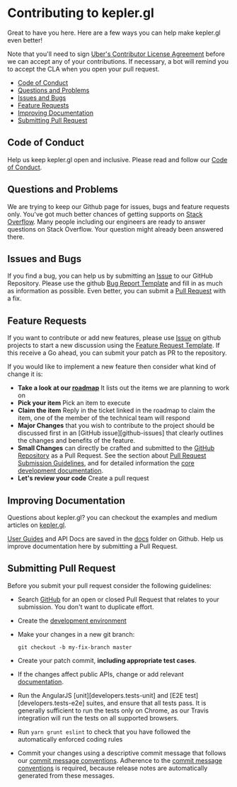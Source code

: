 # Contributing to kepler.gl

Great to have you here. Here are a few ways you can help make kepler.gl even better!

Note that you'll need to sign [Uber's Contributor License Agreement][cla]
before we can accept any of your contributions. If necessary, a bot will remind
you to accept the CLA when you open your pull request.

* [Code of Conduct](#coc)
* [Questions and Problems](#question)
* [Issues and Bugs](#issue)
* [Feature Requests](#feature)
* [Improving Documentation](#docs)
* [Submitting Pull Request](#submit-pr)

## <a name="coc"></a> Code of Conduct
Help us keep kepler.gl open and inclusive. Please read and follow our [Code of Conduct](./CODE_OF_CONDUCT.md).

## <a name="question"></a> Questions and Problems
We are trying to keep our Github page for issues, bugs and feature requests only. You've got much better chances of getting supports on [Stack Overflow][stack]. Many people including our engineers are ready to answer questions on Stack Overflow. Your question might already been answered there.

## <a name="issue"></a> Issues and Bugs
If you find a bug, you can help us by submitting an [Issue][git-iss] to our GitHub Repository. Please use the github [Bug Report Template][git-bug] and fill in as much as information as possible. Even better, you can submit a [Pull Request][git-pr] with a fix.

## <a name="feature"></a> Feature Requests

If you want to contribute or add new features, please use [Issue][git-iss] on github projects to start a new discussion using the [Feature Request Template][git-feature]. If this receive a Go ahead, you can submit your patch as PR to the repository.

If you would like to implement a new feature then consider what kind of change it is:

* **Take a look at our [roadmap][roadmap]** It lists out the items  we are planning to work on
* **Pick your item** Pick an item to execute
* **Claim the item** Reply in the ticket linked in the roadmap to claim the item, one of the member of the technical team will respond
* **Major Changes** that you wish to contribute to the project should be discussed first in an
  [GitHub issue][github-issues] that clearly outlines the changes and benefits of the feature.
* **Small Changes** can directly be crafted and submitted to the [GitHub Repository][github]
  as a Pull Request. See the section about [Pull Request Submission Guidelines](#submit-pr), and
  for detailed information the [core development documentation][developers].
* **Let's review your code** Create a pull request

## <a name="docs"></a> Improving Documentation

Questions about kepler.gl? you can checkout the examples and medium articles on [kepler.gl][website].

[User Guides][user-guide] and API Docs are saved in the [docs][api-docs] folder on Github. Help us improve documentation here by submitting a Pull Request.

## <a name="submit-pr"></a> Submitting Pull Request
Before you submit your pull request consider the following guidelines:

* Search [GitHub][git-pr] for an open or closed Pull Request
  that relates to your submission. You don't want to duplicate effort.
* Create the [development environment][developers.setup]
* Make your changes in a new git branch:

    ```shell
    git checkout -b my-fix-branch master
    ```

* Create your patch commit, **including appropriate test cases**.
* If the changes affect public APIs, change or add relevant [documentation][developers.documentation].
* Run the AngularJS [unit][developers.tests-unit] and [E2E test][developers.tests-e2e] suites, and ensure that all tests
  pass. It is generally sufficient to run the tests only on Chrome, as our Travis integration will
  run the tests on all supported browsers.
* Run `yarn grunt eslint` to check that you have followed the automatically enforced coding rules
* Commit your changes using a descriptive commit message that follows our
  [commit message conventions][developers.commits]. Adherence to the
  [commit message conventions][developers.commits] is required, because release notes are
  automatically generated from these messages.

[cla]: https://cla-assistant.io/uber/kepler.gl
[github]: https://github.com/uber/kepler.gl
[git-iss]: https://github.com/uber/kepler.gl/issues
[git-pr]: https://github.com/uber/kepler.gl/pulls
[git-feature]: https://github.com/uber/kepler.gl/issues/new?template=feature_request.md
[git-bug]: https://github.com/uber/kepler.gl/issues/new?template=bug_report.md
[stack]: https://stackoverflow.com/questions/tagged/kepler.gl
[api-docs]: https://github.com/uber/kepler.gl/tree/master/docs
[website]: https://uber.github.io/kepler.gl/#/
[user-guide]: https://github.com/uber/kepler.gl/blob/master/docs/a-introduction.md
[roadmap]: https://github.com/uber/kepler.gl/wiki/Roadmap
[developers]: DEVELOPERS.md
[developers.commits]: DEVELOPERS.md#commits
[developers.documentation]: DEVELOPERS.md#documentation
[developers.rules]: DEVELOPERS.md#rules
[developers.setup]: DEVELOPERS.md#setup
